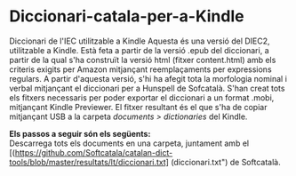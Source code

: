 # Diccionari-catala-per-a-Kindle
Diccionari de l'IEC utilitzable a Kindle
Aquesta és una versió del DIEC2, utilitzable a Kindle. Està feta a partir de la versió .epub del diccionari, a partir de la qual s'ha construït la versió html (fitxer content.html) amb els criteris exigits per Amazon mitjançant reemplaçaments per expressions regulars. A partir d'aquesta versió, s'hi ha afegit tota la morfologia nominal i verbal mitjançant el diccionari per a Hunspell de Sofcatalà. S'han creat tots els fitxers necessaris per poder exportar el diccionari a un format .mobi, mitjançant Kindle Previewer. El fitxer resultant és el que s'ha de copiar mitjançant USB a la carpeta _documents > dictionaries_ del Kindle.

**Els passos a seguir són els següents:**  
Descarrega tots els documents en una carpeta, juntament amb el [(https://github.com/Softcatala/catalan-dict-tools/blob/master/resultats/lt/diccionari.txt] (diccionari.txt") de Softcatalà.
